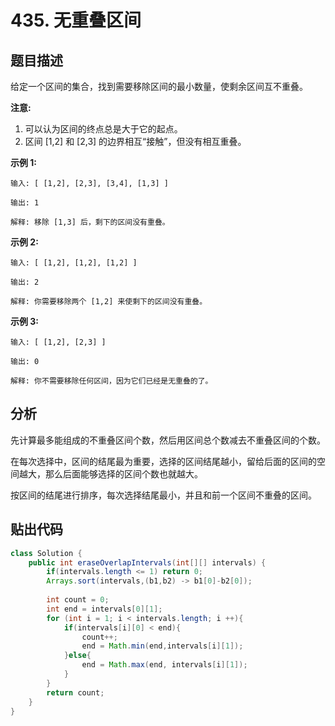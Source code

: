 # 435. 无重叠区间

## 题目描述

给定一个区间的集合，找到需要移除区间的最小数量，使剩余区间互不重叠。

**注意:**

1. 可以认为区间的终点总是大于它的起点。
2. 区间 [1,2] 和 [2,3] 的边界相互“接触”，但没有相互重叠。

**示例 1:**

```
输入: [ [1,2], [2,3], [3,4], [1,3] ]

输出: 1

解释: 移除 [1,3] 后，剩下的区间没有重叠。
```

**示例 2:**

```
输入: [ [1,2], [1,2], [1,2] ]

输出: 2

解释: 你需要移除两个 [1,2] 来使剩下的区间没有重叠。
```

**示例 3:**

```
输入: [ [1,2], [2,3] ]

输出: 0

解释: 你不需要移除任何区间，因为它们已经是无重叠的了。
```

## 分析
先计算最多能组成的不重叠区间个数，然后用区间总个数减去不重叠区间的个数。

在每次选择中，区间的结尾最为重要，选择的区间结尾越小，留给后面的区间的空间越大，那么后面能够选择的区间个数也就越大。

按区间的结尾进行排序，每次选择结尾最小，并且和前一个区间不重叠的区间。
## 贴出代码
```java
class Solution {
    public int eraseOverlapIntervals(int[][] intervals) {
        if(intervals.length <= 1) return 0;
        Arrays.sort(intervals,(b1,b2) -> b1[0]-b2[0]);
        
        int count = 0;
        int end = intervals[0][1];
        for (int i = 1; i < intervals.length; i ++){
            if(intervals[i][0] < end){
                count++;
                end = Math.min(end,intervals[i][1]);
            }else{
                end = Math.max(end, intervals[i][1]);
            }
        }
        return count;
    }
}
```

```go

```